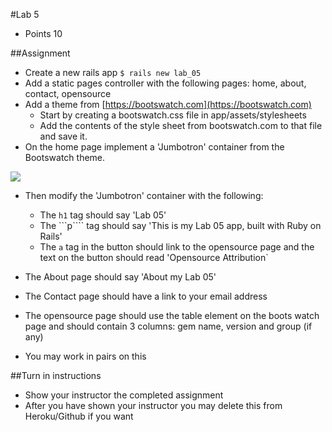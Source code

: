 #Lab 5
* Points 10

##Assignment
* Create a new rails app ```$ rails new lab_05```
* Add a static pages controller with the following pages: home, about, contact, opensource
* Add a theme from [https://bootswatch.com](https://bootswatch.com)
    * Start by creating a bootswatch.css file in app/assets/stylesheets
    * Add the contents of the style sheet from bootswatch.com to that file and save it.
* On the home page implement a 'Jumbotron' container from the Bootswatch theme.

![](https://dl.dropboxusercontent.com/s/dva3qeyi91rur7d/2016-09-21%20at%209.42%20PM.png)

* Then modify the 'Jumbotron' container with the following:
    * The ```h1``` tag should say 'Lab 05'
    * The ```p```` tag should say 'This is my Lab 05 app, built with Ruby on Rails'
    * The ```a``` tag in the button should link to the opensource page and the text on the button should read 'Opensource Attribution`


* The About page should say 'About my Lab 05'
* The Contact page should have a link to your email address
* The opensource page should use the table element on the boots watch page and should contain 3 columns: gem name, version and group (if any)
* You may work in pairs on this


##Turn in instructions
* Show your instructor the completed assignment
* After you have shown your instructor you may delete this from Heroku/Github if you want

